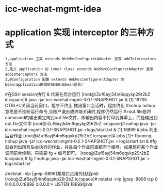 # icc-wechat-mgmt-idea
# application 实现 interceptor 的三种方式
    1,application 主类 extends WebMvcConfigurerAdapter 重写 addInterceptors 方法
    2,定义 application 的 inner class extends WebMvcConfigurerAdapter 重写 addInterceptors 方法
    3,@Configuration 配置 extends WebMvcConfigurerAdapter 的bean(application确保能扫描到该bean信息)

#在SSH session执行 & 代表在后台运行
    [root@iZuf6ayj54m6qqykp29r2bZ iccspace]# java -jar icc-wechat-mgmt-0.0.1-SNAPSHOT.jar  &
    [1] 18736
    CTRL+C关闭当前窗口，程序不终止
    推出窗口会话时，程序终止
#nohup nohup 意思是不挂断运行命令,当账户退出或终端关闭时,程序仍然运行
#>out.file是将command的输出重定向到out.file文件，即输出内容不打印到屏幕上，而是输出到out.file文件中
    [root@iZuf6ayj54m6qqykp29r2bZ iccspace]# nohup java -jar icc-wechat-mgmt-0.0.1-SNAPSHOT.jar >logs/start.txt &
    [1] 18899
#jobs 列出后台作业
    [root@iZuf6ayj54m6qqykp29r2bZ iccspace]# jobs
    [1]+  Running                 nohup java -jar icc-wechat-mgmt-0.0.1-SNAPSHOT.jar > logs/start.txt &
#fg 就会列出所有后台执行的作业，并且每个作业前面都有个编号。如果想将某个作业调回前台控制，只需要 fg + 编号即可。
    [root@iZuf6ayj54m6qqykp29r2bZ iccspace]# fg 1
    nohup java -jar icc-wechat-mgmt-0.0.1-SNAPSHOT.jar > logs/start.txt

#netstat -nlp |grep :8896(某端口占用的线程pid)
    [root@iZuf6ayj54m6qqykp29r2bZ iccspace]# netstat -nlp |grep :8896
    tcp        0      0 0.0.0.0:8896                0.0.0.0:*                   LISTEN      18899/java
